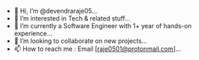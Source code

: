 - 👋 Hi, I’m @devendraraje05...
- 👀 I’m interested in Tech & related stuff...
- 🌱 I’m currently a Software Engineer with 1+ year of hands-on experience...
- 💞️ I’m looking to collaborate on new projects...
- 📫 How to reach me : Email [raje0501@protonmail.com]...

<!---
devendraraje05/devendraraje05 is a ✨ special ✨ repository because its `README.md` (this file) appears on your GitHub profile.
You can click the Preview link to take a look at your changes.
--->
